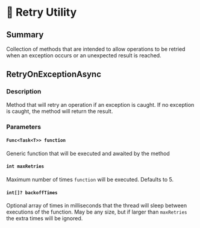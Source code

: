 # 🔄 Retry Utility

## Summary

Collection of methods that are intended to allow operations to be retried when an exception occurs or an unexpected result is reached.

## RetryOnExceptionAsync

### Description

Method that will retry an operation if an exception is caught. If no exception is caught, the method will return the result.

### Parameters

#### `Func<Task<T>> function`

Generic function that will be executed and awaited by the method

#### `int maxRetries`

Maximum number of times `function` will be executed. Defaults to 5.

#### `int[]? backoffTimes`

Optional array of times in milliseconds that the thread will sleep between executions of the function. May be any size, but if larger than `maxRetries` the extra times will be ignored.
